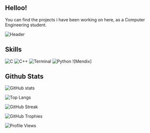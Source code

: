 ## Helloo!
You can find the projects i have been working on here, as a Computer Engineering student.

![Header](https://github.com/betulyildizs/profile-images/blob/main/Bet%C3%BCl%20Y%C4%B1ld%C4%B1z%20(1).png?raw=true)

## Skills

![C](https://img.shields.io/badge/C-A8B9CC?style=for-the-badge&logo=c&logoColor=purple)
![C++](https://img.shields.io/badge/C++-00599C?style=for-the-badge&logo=c%2B%2B&logoColor=yellow)
![Terminal](https://img.shields.io/badge/Terminal-4D4D4D?style=for-the-badge&logo=windows%20terminal&logoColor=green)
![Python](https://img.shields.io/badge/Python-3776AB?style=for-the-badge&logo=python&logoColor=pink)
![Mendix]
## Github Stats

![GitHub stats](https://github-readme-stats.vercel.app/api?username=betulyildizs&show_icons=true&theme=radical)

![Top Langs](https://github-readme-stats.vercel.app/api/top-langs/?username=betulyildizs&layout=compact&theme=radical)

![GitHub Streak](https://github-readme-streak-stats.herokuapp.com/?user=betulyildizs&theme=radical)

![GitHub Trophies](https://github-profile-trophy.vercel.app/?username=betulyildizs&theme=dracula)


![Profile Views](https://komarev.com/ghpvc/?username=betulyildizs&color=green)
<!--
**betulyildizs/betulyildizs** is a ✨ _special_ ✨ repository because its `README.md` (this file) appears on your GitHub profile.

Here are some ideas to get you started:

- 🔭 I’m currently working on ...
- 🌱 I’m currently learning ...
- 👯 I’m looking to collaborate on ...
- 🤔 I’m looking for help with ...
- 💬 Ask me about ...
- 📫 How to reach me: ...
- 😄 Pronouns: ...
- ⚡ Fun fact: ...
-->
